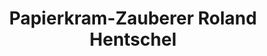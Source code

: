 ---
title: "Papierkram-Zauberer Roland Hentschel"
url: /limbach-oberfrohna/papierkram-zauberer-roland-hentschel/
shop: Kopieren
---